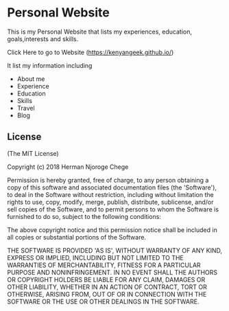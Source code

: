 # Personal Website
This is my Personal Website that lists my experiences,  education, goals,interests and skills.

Click Here to go to Website (https://kenyangeek.github.io/)

It list my information including 

* About me
* Experience 
* Education
* Skills
* Travel
* Blog


## License

(The MIT License)

Copyright (c) 2018 Herman Njoroge Chege

Permission is hereby granted, free of charge, to any person obtaining
a copy of this software and associated documentation files (the
'Software'), to deal in the Software without restriction, including
without limitation the rights to use, copy, modify, merge, publish,
distribute, sublicense, and/or sell copies of the Software, and to
permit persons to whom the Software is furnished to do so, subject to
the following conditions:

The above copyright notice and this permission notice shall be
included in all copies or substantial portions of the Software.

THE SOFTWARE IS PROVIDED 'AS IS', WITHOUT WARRANTY OF ANY KIND,
EXPRESS OR IMPLIED, INCLUDING BUT NOT LIMITED TO THE WARRANTIES OF
MERCHANTABILITY, FITNESS FOR A PARTICULAR PURPOSE AND NONINFRINGEMENT.
IN NO EVENT SHALL THE AUTHORS OR COPYRIGHT HOLDERS BE LIABLE FOR ANY
CLAIM, DAMAGES OR OTHER LIABILITY, WHETHER IN AN ACTION OF CONTRACT,
TORT OR OTHERWISE, ARISING FROM, OUT OF OR IN CONNECTION WITH THE
SOFTWARE OR THE USE OR OTHER DEALINGS IN THE SOFTWARE.
